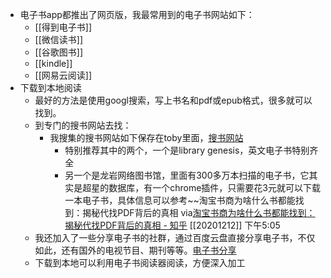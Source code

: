 - 电子书app都推出了网页版，我最常用到的电子书网站如下：
    - [[得到电子书]]
    - [[微信读书]]
    - [[谷歌图书]]
    - [[kindle]]
    - [[网易云阅读]]
- 下载到本地阅读
    - 最好的方法是使用googl搜索，写上书名和pdf或epub格式，很多就可以找到。
    - 到专门的搜书网站去找：
        - 我搜集的搜书网站如下保存在toby里面，[搜书网站](https://www.gettoby.com/p/ps0szb817ywy)
            - 特别推荐其中的两个，一个是library genesis，英文电子书特别齐全
            - 另一个是龙岩网络图书馆，里面有300多万本扫描的电子书，它其实是超星的数据库，有一个chrome插件，只需要花3元就可以下载一本电子书，具体信息可以参考~~淘宝书商为啥什么书都能找到：揭秘代找PDF背后的真相
via[淘宝书商为啥什么书都能找到：揭秘代找PDF背后的真相 - 知乎](https://zhuanlan.zhihu.com/p/318480025)
[[20201212]] 下午5:05
    - 我还加入了一些分享电子书的社群，通过百度云盘直接分享电子书，不仅如此，还有国外的电视节目、期刊等等。[电子书分享](https://pan.baidu.com/mbox/homepage#share/type=session)
    - 下载到本地可以利用电子书阅读器阅读，方便深入加工
